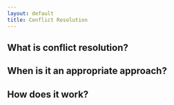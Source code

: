 ```yaml
---
layout: default
title: Conflict Resolution
---
```


## What is conflict resolution?

## When is it an appropriate approach?

## How does it work?